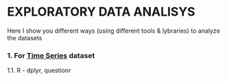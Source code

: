 # EXPLORATORY DATA ANALISYS

Here I show you different ways (using different tools & lybraries) to analyze the datasets

### 1. For [Time Series](/Journey/002/TimeSeries) dataset
1.1. R - dplyr, questionr
